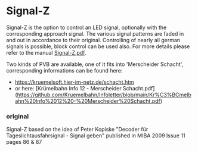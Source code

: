 # Signal-Z

Signal-Z is the option to control an LED signal, optionally with the corresponding approach signal.
The various signal patterns are faded in and out in accordance to their original.
Controlling of nearly all german signals is possible, block control can be used also.
For more details please refer to the manual [Signal-Z.pdf](Signal-Z.pdf).<br>

Two kinds of PVB are available, one of it fits into 'Merscheider Schacht', corresponding informations can be found here:
- https://kruemelsoft.hier-im-netz.de/schacht.htm
- or here: [Krümelbahn Info 12 - Merscheider Schacht.pdf] (https://github.com/Kruemelbahn/Infoletter/blob/main/Kr%C3%BCmelbahn%20Info%2012%20-%20Merscheider%20Schacht.pdf)

### original
Signal-Z based on the idea of Peter Kopiske "Decoder für Tageslichtausfahrsignal - Signal geben" published in MIBA 2009 Issue 11 pages 86 & 87
